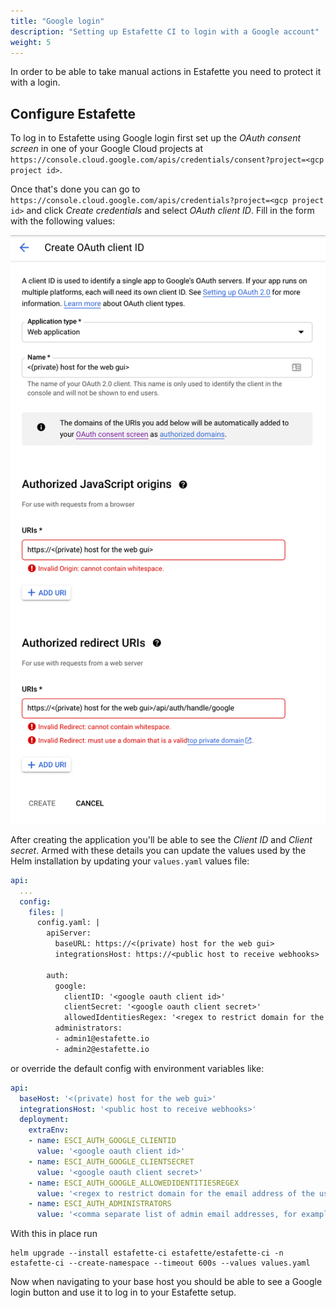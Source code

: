 ```yaml
---
title: "Google login"
description: "Setting up Estafette CI to login with a Google account"
weight: 5
---
```


In order to be able to take manual actions in Estafette you need to protect it with a login.

## Configure Estafette

To log in to Estafette using Google login first set up the _OAuth consent screen_ in one of your Google Cloud projects at `https://console.cloud.google.com/apis/credentials/consent?project=<gcp project id>`.

Once that's done you can go to `https://console.cloud.google.com/apis/credentials?project=<gcp project id>` and click _Create credentials_ and select _OAuth client ID_. Fill in the form with the following values:

![Register OAuth client ID](/getting-started/google-login/create-oauth-client-id.png)

After creating the application you'll be able to see the _Client ID_ and _Client secret_. Armed with these details you can update the values used by the Helm installation by updating your `values.yaml` values file:

```yaml
api:
  ...
  config:
    files: |
      config.yaml: |
        apiServer:
          baseURL: https://<(private) host for the web gui>
          integrationsHost: https://<public host to receive webhooks>
        
        auth:
          google:
            clientID: '<google oauth client id>'
            clientSecret: '<google oauth client secret>'
            allowedIdentitiesRegex: '<regex to restrict domain for the email address of the user; for example .+@estafette\.io>'
          administrators:
          - admin1@estafette.io
          - admin2@estafette.io
```

or override the default config with environment variables like:

```yaml
api:
  baseHost: '<(private) host for the web gui>'
  integrationsHost: '<public host to receive webhooks>'
  deployment:
    extraEnv:
    - name: ESCI_AUTH_GOOGLE_CLIENTID
      value: '<google oauth client id>'
    - name: ESCI_AUTH_GOOGLE_CLIENTSECRET
      value: '<google oauth client secret>'
    - name: ESCI_AUTH_GOOGLE_ALLOWEDIDENTITIESREGEX
      value: '<regex to restrict domain for the email address of the user; for example .+@estafette\.io>'
    - name: ESCI_AUTH_ADMINISTRATORS
      value: '<comma separate list of admin email addresses, for example admin1@estafette.io,admin2@estafette.io>'
```

With this in place run

```
helm upgrade --install estafette-ci estafette/estafette-ci -n estafette-ci --create-namespace --timeout 600s --values values.yaml
```

Now when navigating to your base host you should be able to see a Google login button and use it to log in to your Estafette setup.